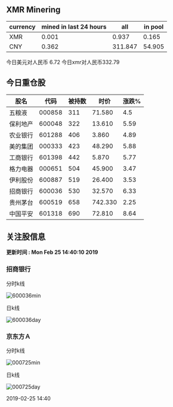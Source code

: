 ## XMR Minering

|currency|mined in last 24 hours|all|in pool|
|---|---|---|---|
|XMR|0.001|0.937|0.165|
|CNY|0.362|311.847|54.905|

今日美元对人民币 6.72	今日xmr对人民币332.79


## 今日重仓股 

|股名|代码|被持数|时价|涨跌%|
|---|---|---|---|---|
|五粮液|000858|311|71.580|4.5|
|保利地产|600048|322|13.610|5.59|
|农业银行|601288|406|3.860|4.89|
|美的集团|000333|423|48.290|5.88|
|工商银行|601398|442|5.870|5.77|
|格力电器|000651|504|45.900|3.47|
|伊利股份|600887|519|26.400|3.53|
|招商银行|600036|530|32.570|6.33|
|贵州茅台|600519|658|742.330|2.25|
|中国平安|601318|690|72.810|8.64|

## 关注股信息
**更新时间 : Mon Feb 25 14:40:10 2019**
### 招商银行 
分时k线

![600036min](http://image.sinajs.cn/newchart/min/n/sh600036.gif)

日k线

![600036day](http://image.sinajs.cn/newchart/daily/n/sh600036.gif)

### 京东方Ａ 
分时k线

![000725min](http://image.sinajs.cn/newchart/min/n/sz000725.gif)

日k线

![000725day](http://image.sinajs.cn/newchart/daily/n/sz000725.gif)

2019-02-25 14:40
